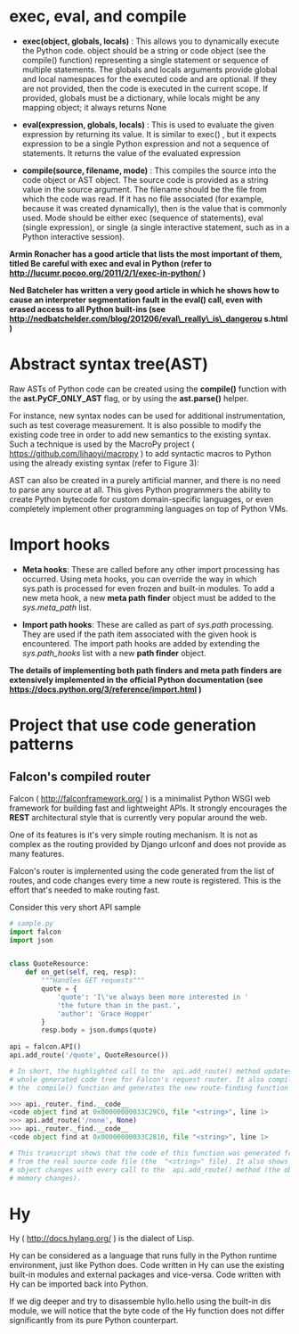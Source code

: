 # exec, eval, and compile

  * **exec(object, globals, locals)** : This allows you to dynamically execute
    the Python code.  object should be a string or code object (see
    the  compile() function) representing a single statement or sequence of multiple
    statements. The  globals and  locals arguments provide global and local
    namespaces for the executed code and are optional. If they are not provided, then
    the code is executed in the current scope. If provided,  globals must be a
    dictionary, while  locals might be any mapping object; it always returns  None
  * **eval(expression, globals, locals)** : This is used to evaluate the given
    expression by returning its value. It is similar to  exec() , but it
    expects  expression to be a single Python expression and not a sequence of
    statements. It returns the value of the evaluated expression
    
  * **compile(source, filename, mode)** : This compiles the source into the code
    object or AST object. The source code is provided as a string value in the  source
    argument. The filename should be the file from which the code was read. If it has
    no file associated (for example, because it was created dynamically),
    then  <string> is the value that is commonly used. Mode should be
    either  exec (sequence of statements),  eval (single expression), or  single (a
    single interactive statement, such as in a Python interactive session).
    
**Armin Ronacher has a good article that lists the most important of them, titled Be careful with exec and eval in Python (refer
   to  http://lucumr.pocoo.org/2011/2/1/exec-in-python/ )**

**Ned Batcheler has written a very good article in which he shows how to cause an interpreter segmentation fault
  in the  eval() call, even with erased access to all Python built-ins
  (see http://nedbatchelder.com/blog/201206/eval\_really\_is\_dangerou
  s.html )**
  
# Abstract syntax tree(AST)

Raw ASTs of Python code can be
created using the  **compile()** function with the  **ast.PyCF_ONLY_AST** flag, or by using
the  **ast.parse()** helper.

For instance, new syntax nodes can be used for additional instrumentation,
such as test coverage measurement. It is also possible to modify the existing code tree in
order to add new semantics to the existing syntax. Such a technique is used by the MacroPy
project ( https://github.com/lihaoyi/macropy ) to add syntactic macros to Python using
the already existing syntax (refer to Figure 3):


AST can also be created in a purely artificial manner, and there is no need to parse any
source at all. This gives Python programmers the ability to create Python bytecode for
custom domain-specific languages, or even completely implement other programming
languages on top of Python VMs.

# Import hooks

  * **Meta hooks**: These are called before any other  import processing has occurred.
    Using meta hooks, you can override the way in which  sys.path is processed for
    even frozen and built-in modules. To add a new meta hook, a new **meta path finder** 
    object must be added to the  _sys.meta_path_ list.
 
  * **Import path hooks**: These are called as part of  _sys.path_ processing. They are
    used if the path item associated with the given hook is encountered. The import
    path hooks are added by extending the  _sys.path_hooks_ list with a new **path finder** object.

**The details of implementing both path finders and meta path finders are extensively implemented in the official Python documentation (see  https://docs.python.org/3/reference/import.html )**

# Project that use code generation patterns

## Falcon's compiled router

Falcon ( http://falconframework.org/ ) is a minimalist Python WSGI web framework for
building fast and lightweight APIs. It strongly encourages the **REST** architectural style that
is currently very popular around the web. 

One of its features is it's very simple routing mechanism. It is not as complex as the routing
provided by Django  urlconf and does not provide as many features. 

Falcon's router
is implemented using the code generated from the list of routes, and code changes every
time a new route is registered. This is the effort that's needed to make routing fast.

Consider this very short API sample

``` Python
# sample.py
import falcon
import json


class QuoteResource:
    def on_get(self, req, resp):
        """Handles GET requests"""
        quote = {
            'quote': 'I\'ve always been more interested in '
            'the future than in the past.',
            'author': 'Grace Hopper'
        }
        resp.body = json.dumps(quote)
        
api = falcon.API()
api.add_route('/quote', QuoteResource())

# In short, the highlighted call to the  api.add_route() method updates dynamically the
# whole generated code tree for Falcon's request router. It also compiles it using
# the  compile() function and generates the new route-finding function using  eval() . 

>>> api._router._find.__code__
<code object find at 0x00000000033C29C0, file "<string>", line 1>
>>> api.add_route('/none', None)
>>> api._router._find.__code__
<code object find at 0x00000000033C2810, file "<string>", line 1>

# This transcript shows that the code of this function was generated from the string and not
# from the real source code file (the  "<string>" file). It also shows that the actual code
# object changes with every call to the  api.add_route() method (the object's address in
# memory changes).
```

# Hy

Hy ( http://docs.hylang.org/ ) is the dialect of Lisp. 

Hy can be considered as a language that runs
fully in the Python runtime environment, just like Python does. Code written in Hy can use
the existing built-in modules and external packages and vice-versa. Code written with Hy
can be imported back into Python.

If we dig deeper and try to disassemble  hyllo.hello using the built-in  dis module, we
will notice that the byte code of the Hy function does not differ significantly from its pure
Python counterpart.
